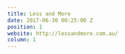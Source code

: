 ```yaml
---
title: Less and More
date: 2017-06-30 00:25:00 Z
position: 1
website: http://lessandmore.com.au/
column: 1
---
```


